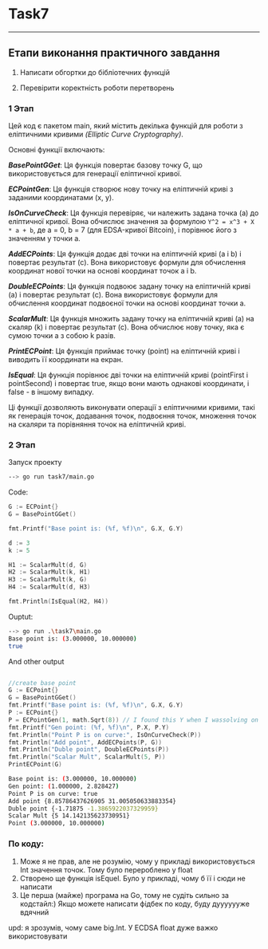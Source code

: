 # Task7

---

## Етапи виконання практичного завдання
1. Написати обгортки до бібліотечних функцій

2. Перевірити коректність роботи перетворень

### 1 Этап


Цей код є пакетом main, який містить декілька функцій для роботи з еліптичними кривими _(Elliptic Curve Cryptography)_.

Основні функції включають:

***BasePointGGet***: Ця функція повертає базову точку G, що використовується для генерації еліптичної кривої.

***ECPointGen***: Ця функція створює нову точку на еліптичній криві з заданими координатами (x, y).

***IsOnCurveCheck***: Ця функція перевіряє, чи належить задана точка (a) до еліптичної кривої. Вона обчислює значення за формулою `Y^2 = x^3 + X * a + b`, де a = 0, b = 7 (для EDSA-кривої Bitcoin), і порівнює його з значенням y точки a.

***AddECPoints***: Ця функція додає дві точки на еліптичній криві (a і b) і повертає результат (c). Вона використовує формули для обчислення координат нової точки на основі координат точок a і b.

***DoubleECPoints***: Ця функція подвоює задану точку на еліптичній криві (a) і повертає результат (c). Вона використовує формули для обчислення координат подвоєної точки на основі координат точки a.

***ScalarMult***: Ця функція множить задану точку на еліптичній криві (a) на скаляр (k) і повертає результат (c). Вона обчислює нову точку, яка є сумою точки a з собою k разів.

***PrintECPoint***: Ця функція приймає точку (point) на еліптичній криві і виводить її координати на екран.

***IsEqual***: Ця функція порівнює дві точки на еліптичній криві (pointFirst і pointSecond) і повертає true, якщо вони мають однакові координати, і false - в іншому випадку.

Ці функції дозволяють виконувати операції з еліптичними кривими, такі як генерація точок, додавання точок, подвоєння точок, множення точок на скаляри та порівняння точок на еліптичній криві.






### 2 Этап

Запуск проекту 

```Bash
--> go run task7/main.go
```

Code: 

``` GO
G := ECPoint{}
G = BasePointGGet()

fmt.Printf("Base point is: (%f, %f)\n", G.X, G.Y)

d := 3
k := 5

H1 := ScalarMult(d, G)
H2 := ScalarMult(k, H1)
H3 := ScalarMult(k, G)
H4 := ScalarMult(d, H3)

fmt.Println(IsEqual(H2, H4))

```

Ouptut: 
```Bash
--> go run .\task7\main.go
Base point is: (3.000000, 10.000000)
true
```

And other output 


 ```GO

//create base point
G := ECPoint{}
G = BasePointGGet()
fmt.Printf("Base point is: (%f, %f)\n", G.X, G.Y)
P := ECPoint{}
P = ECPointGen(1, math.Sqrt(8)) // I found this Y when I wassolving on paper
fmt.Printf("Gen point: (%f, %f)\n", P.X, P.Y)
fmt.Println("Point P is on curve:", IsOnCurveCheck(P))
fmt.Println("Add point", AddECPoints(P, G))
fmt.Println("Duble point", DoubleECPoints(P))
fmt.Println("Scalar Mult", ScalarMult(5, P))
PrintECPoint(G)
```

```BASH
Base point is: (3.000000, 10.000000)
Gen point: (1.000000, 2.828427)
Point P is on curve: true
Add point {8.85786437626905 31.005050633883354}
Duble point {-1.71875 -1.3865922037329959}
Scalar Mult {5 14.142135623730951}
Point (3.000000, 10.000000)
```


### По коду:
1. Може я не прав, але не розумію, чому у прикладі використовується Int значення точок. Тому було перероблено у float 
2. Створено ще функція isEquel. Було у прикладі, чому б її і сюди не написати
3. Це перша (майже) програма на Go, тому не судіть сильно за кодстайл:) Якщо можете написати фідбек по коду, буду дууууууже вдячний

upd: я зрозумів, чому саме big.Int. У ECDSA float дуже важко використовувати 
